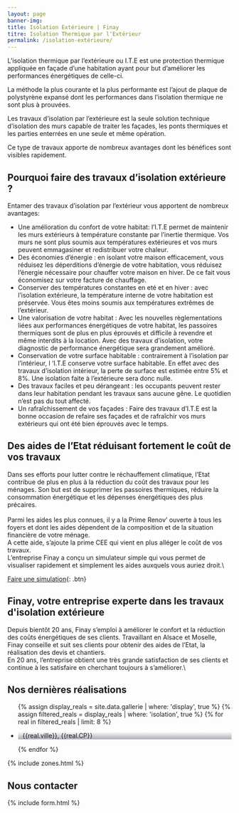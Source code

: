 ```yaml
---
layout: page
banner-img:
title: Isolation Extérieure | Finay
titre: Isolation Thermique par l'Extérieur
permalink: /isolation-extérieure/
---
```

L’isolation thermique par l’extérieure ou I.T.E est une protection thermique appliquée en façade d’une habitation ayant pour but d’améliorer les performances énergétiques de celle-ci.

La méthode la plus courante et la plus performante est l’ajout de plaque de polystyrène expansé dont les performances dans l’isolation thermique ne sont plus à prouvées.

Les travaux d’isolation par l’extérieure est la seule solution technique d’isolation des murs capable de traiter les façades, les ponts thermiques et les parties enterrées en une seule et même opération.

Ce type de travaux apporte de nombreux avantages dont les bénéfices sont visibles rapidement.

## Pourquoi faire des travaux d’isolation extérieure ?

Entamer des travaux d’isolation par l’extérieur vous apportent de nombreux avantages:

- Une amélioration du confort de votre habitat: l’I.T.E permet de maintenir les murs extérieurs à température constante par l’inertie thermique. Vos murs ne sont plus soumis aux températures extérieures et vos murs peuvent emmagasiner et redistribuer votre chaleur.
- Des économies d’énergie : en isolant votre maison efficacement, vous réduisez les déperditions d’énergie de votre habitation, vous réduisez l’énergie nécessaire pour chauffer votre maison en hiver. De ce fait vous économisez sur votre facture de chauffage.
- Conserver des températures constantes en eté et en hiver : avec l’isolation extérieure, la température interne de votre habitation est préservée. Vous êtes moins soumis aux températures extrêmes de l’extérieur.
- Une valorisation de votre habitat : Avec les nouvelles règlementations liées aux performances énergétiques de votre habitat, les passoires thermiques sont de plus en plus éprouvés et difficile à revendre et même interdits à la location. Avec des travaux d’isolation, votre diagnostic de performance énergétique sera grandement amélioré.
- Conservation de votre surface habitable : contrairement à l’isolation par l’intérieur, l ‘I.T.E conserve votre surface habitable. En effet avec des travaux d’isolation intérieur, la perte de surface est estimée entre 5% et 8%. Une isolation faite à l’extérieure sera donc nulle.
- Des travaux faciles et peu dérangeant : les occupants peuvent rester dans leur habitation pendant les travaux sans aucune gêne. Le quotidien n’est pas du tout affecté.
- Un rafraîchissement de vos façades : Faire des travaux d’I.T.E est la bonne occasion de refaire ses façades et de rafraîchir vos murs extérieurs qui ont été bien éprouvés avec le temps.

## Des aides de l’Etat réduisant fortement le coût de vos travaux
Dans ses efforts pour lutter contre le réchauffement climatique, l’Etat contribue de plus en plus à la réduction du coût des travaux pour les ménages. Son but est de supprimer les passoires thermiques, réduire la consommation énergétique et les dépenses énergétiques des plus précaires.\
\
Parmi les aides les plus connues, il y a la Prime Renov’ ouverte à tous les foyers et dont les aides dépendent de la composition et de la situation financière de votre ménage.\
A cette aide, s’ajoute  la prime CEE qui vient en plus alléger le coût de vos travaux.\
L’entreprise Finay a conçu un simulateur simple qui vous permet de visualiser rapidement et simplement les aides auxquels vous auriez droit.\

[Faire une simulation](https://www.example.com){: .btn}


## Finay, votre entreprise experte dans les travaux d'isolation extérieure
Depuis bientôt 20 ans, Finay s’emploi à améliorer le confort et la réduction des coûts énergétiques de ses clients. Travaillant en Alsace et Moselle, Finay conseille et suit ses clients pour obtenir des aides de l’Etat, la réalisation des devis et chantiers. \
En 20 ans, l’entreprise obtient une très grande satisfaction de ses clients et continue à les satisfaire en cherchant toujours à s’améliorer.\


<h2 class="left">Nos dernières réalisations</h2>
<section class="inside">
  <ul class="grid four">
    {% assign display_reals = site.data.gallerie | where: 'display', true %}
    {% assign filtered_reals = display_reals | where: 'isolation', true %}
    {% for real in filtered_reals | limit: 8 %}
      <li class="item-grid realisation" onclick="closebox()" style="background-image: linear-gradient(0deg, rgba(2,0,36,0.3197872899159664) 0%, rgba(255,255,255,0) 100%),url(../assets/images/realisations/{{real.img}});" data-image="{{real.img}}" data-ville="{{real.ville}}" data-cp="{{real.CP}}">
        <img src="../assets/images/realisations/{{real.img}}" alt="travaux de rénovation de façade à {{real.ville}}" style="display: none;">
        <p><img src="../assets/images/icones/map-marker.png" width="10">{{real.ville}}, {{real.CP}}</p>
      </li>
    {% endfor %}
  </ul>
</section>
{% include zones.html %}
<h2 class="left">Nous contacter</h2>
{% include form.html %}

